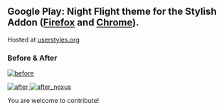 ## Google Play: Night Flight theme for the Stylish Addon ([Firefox](https://addons.mozilla.org/en-US/firefox/addon/2108/) and [Chrome](https://chrome.google.com/extensions/detail/fjnbnpbmkenffdnngjfgmeleoegfcffe)).

Hosted at [userstyles.org](http://userstyles.org/styles/96131)


### Before & After

 [ ![before](http://raw.github.com/Pmmlabs/GooglePlayNightFlight/master/screenshots/before_th.png) ](http://raw.github.com/Pmmlabs/GooglePlayNightFlight/master/screenshots/before.png)

 [ ![after](http://raw.github.com/Pmmlabs/GooglePlayNightFlight/master/screenshots/after_th.png) ](http://raw.github.com/Pmmlabs/GooglePlayNightFlight/master/screenshots/after.png)
 [ ![after_nexus](http://raw.github.com/Pmmlabs/GooglePlayNightFlight/master/screenshots/after_nexus_th.png) ](http://raw.github.com/Pmmlabs/GooglePlayNightFlight/master/screenshots/after_nexus.png)
 
You are welcome to contribute!
